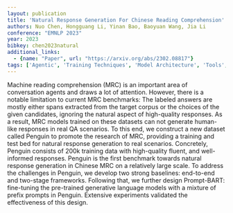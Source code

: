 ```yaml
---
layout: publication
title: 'Natural Response Generation For Chinese Reading Comprehension'
authors: Nuo Chen, Hongguang Li, Yinan Bao, Baoyuan Wang, Jia Li
conference: "EMNLP 2023"
year: 2023
bibkey: chen2023natural
additional_links:
  - {name: "Paper", url: "https://arxiv.org/abs/2302.08817"}
tags: ['Agentic', 'Training Techniques', 'Model Architecture', 'Tools', 'Pretraining Methods', 'Fine-Tuning', 'Prompting', 'Attention Mechanism']
---
```

Machine reading comprehension (MRC) is an important area of conversation
agents and draws a lot of attention. However, there is a notable limitation to
current MRC benchmarks: The labeled answers are mostly either spans extracted
from the target corpus or the choices of the given candidates, ignoring the
natural aspect of high-quality responses. As a result, MRC models trained on
these datasets can not generate human-like responses in real QA scenarios. To
this end, we construct a new dataset called Penguin to promote the research of
MRC, providing a training and test bed for natural response generation to real
scenarios. Concretely, Penguin consists of 200k training data with high-quality
fluent, and well-informed responses. Penguin is the first benchmark towards
natural response generation in Chinese MRC on a relatively large scale. To
address the challenges in Penguin, we develop two strong baselines: end-to-end
and two-stage frameworks. Following that, we further design Prompt-BART:
fine-tuning the pre-trained generative language models with a mixture of prefix
prompts in Penguin. Extensive experiments validated the effectiveness of this
design.

